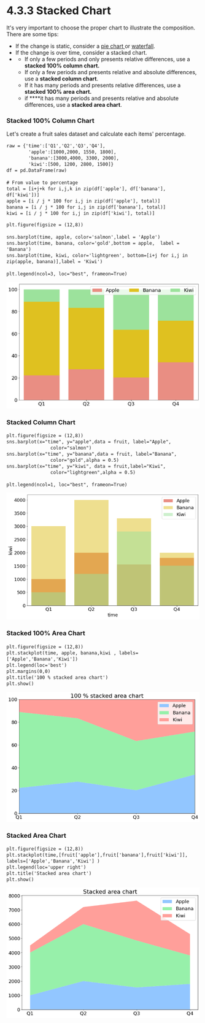 # 4.3.3 Stacked Chart

It's very important to choose the proper chart to illustrate the composition. There are some tips:

* If the change is static, consider a [pie chart ](../../plotly/6.2-basic-charts/6.2.3-advanced-pie-chart.md)or [waterfall](../../plotly/6.5-financial-charts/6.4.3-waterfall-chart.md).
* If the change is over time, consider a stacked chart.
* * If only a few periods and only presents relative differences, use a **stacked 100% column chart.**
  * If only a few periods and presents relative and absolute differences, use a **stacked column chart**.
  * If it has many periods and presents relative differences, use a **stacked 100% area chart.**
  * if ****it has many periods and presents relative and absolute differences, use a **stacked area chart**.



### Stacked 100% Column Chart

Let's create a fruit sales dataset and calculate each items' percentage.

```text
raw = {'time':['Q1','Q2','Q3','Q4'], 
        'apple':[1000,2000, 1550, 1800],
        'banana':[3000,4000, 3300, 2000],
        'kiwi':[500, 1200, 2800, 1500]}
df = pd.DataFrame(raw)

# From value to percentage
total = [i+j+k for i,j,k in zip(df['apple'], df['banana'], df['kiwi'])]
apple = [i / j * 100 for i,j in zip(df['apple'], total)]
banana = [i / j * 100 for i,j in zip(df['banana'], total)]
kiwi = [i / j * 100 for i,j in zip(df['kiwi'], total)]

```

```text
plt.figure(figsize = (12,8))

sns.barplot(time, apple, color='salmon',label = 'Apple')
sns.barplot(time, banana, color='gold',bottom = apple,  label = 'Banana')
sns.barplot(time, kiwi, color='lightgreen', bottom=[i+j for i,j in zip(apple, banana)],label = 'Kiwi')

plt.legend(ncol=3, loc="best", frameon=True)
```

![Stacked 100% Column Chart](../../.gitbook/assets/download-1%20%2812%29.png)

### Stacked Column Chart

```text
plt.figure(figsize = (12,8))
sns.barplot(x="time", y="apple",data = fruit, label="Apple", 
                color="salmon")
sns.barplot(x="time", y="banana",data = fruit, label="Banana", 
                color="gold",alpha = 0.5)
sns.barplot(x="time", y="kiwi", data = fruit,label="Kiwi", 
                color="lightgreen",alpha = 0.5)

plt.legend(ncol=1, loc="best", frameon=True)
```

![](../../.gitbook/assets/download-2%20%2810%29.png)

### Stacked 100% Area Chart

```text
plt.figure(figsize = (12,8))
plt.stackplot(time, apple, banana,kiwi , labels=['Apple','Banana','Kiwi'])
plt.legend(loc='best')
plt.margins(0,0)
plt.title('100 % stacked area chart')
plt.show()
```

![](../../.gitbook/assets/download-3%20%285%29.png)

### Stacked Area Chart

```text
plt.figure(figsize = (12,8))
plt.stackplot(time,[fruit['apple'],fruit['banana'],fruit['kiwi']], labels=['Apple','Banana','Kiwi'] )
plt.legend(loc='upper right')
plt.title('Stacked area chart')
plt.show()
```

![Stacked Area Chart](../../.gitbook/assets/download-4%20%284%29.png)


